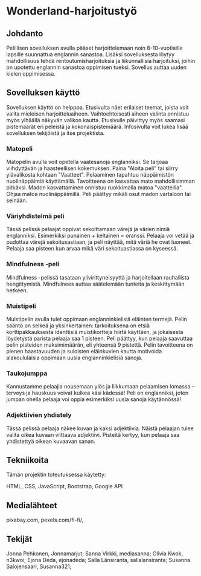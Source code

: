 # Wonderland-harjoitustyö

## Johdanto

Pelillisen sovelluksen avulla pääset harjoittelemaan noin 8-10-vuotiaille lapsille suunnattua englannin sanastoa. Lisäksi sovelluksesta löytyy mahdollisuus tehdä rentoutumisharjoituksia ja liikunnallisia harjoituksi, joihin on upotettu englannin sanastoa oppimisen tueksi. Sovellus auttaa uuden kielen oppimisessa.

## Sovelluksen käyttö

Sovelluksen käyttö on helppoa. Etusivulta näet erilaiset teemat, joista voit valita mieleisen harjoitteluaiheen. Vaihtoehtoisesti aiheen valinta onnistuu myös ylhäällä näkyvän valikon kautta. Etusivulle päivittyy myös saamasi pistemäärät eri peleistä ja kokonaispistemäärä. Infosivulta voit lukea lisää sovelluksen tekijöistä ja itse projektista.

### Matopeli

Matopelin avulla voit opetella vaatesanoja englanniksi. Se tarjoaa viihdyttävän ja haasteellisen kokemuksen. Paina "Aloita peli" tai siirry ylävalikosta kohtaan "Vaatteet". Pelaaminen tapahtuu näppäimistön nuolinäppäimiä käyttämällä. Tavoitteena on kasvattaa mato mahdollisimman pitkäksi. Madon kasvattaminen onnistuu ruokkimalla matoa "vaatteilla". Ohjaa matoa nuolinäppäimillä. Peli päättyy mikäli osut madon vartaloon tai seinään.


### Väriyhdistelmä peli

Tässä pelissä pelaajat oppivat sekoittamaan värejä ja värien nimiä englanniksi. Esimerkiksi punainen + keltainen = oranssi.
Pelaaja voi vetää ja pudottaa värejä sekoitusastiaan, ja peli näyttää, mitä väriä he ovat luoneet. 
Pelaaja saa pisteen kun arvaa mikä väri sekoituastiassa on kyseessä.

### Mindfulness -peli

Mindfulness -pelissä tasataan ylivirittyneisyyttä ja harjoitellaan rauhallista hengittymistä. Mindfulnees auttaa säätelemään tunteita ja keskittymään hetkeen. 

### Muistipeli

Muistipelin avulla tulet oppimaan englanninkielisiä eläinten termejä. Pelin sääntö on selkeä ja yksinkertainen: tarkoituksena on etsiä korttipakkauksesta identtisiä muistikortteja hiirtä käyttäen, ja jokaisesta löydetystä parista pelaaja saa 1 pisteen. Peli päättyy, kun pelaaja saavuttaa pelin pisteiden maksimimäärän, eli yhteensä 9 pistettä. Pelin tavoitteena on pienen haastavuuden ja suloisten eläinkuvien kautta motivoida alakoululaisia oppimaan uusia englanninkielisiä sanoja. 

### Taukojumppa

Kannustamme pelaajia nousemaan ylös ja liikkumaan pelaamisen lomassa – terveys ja hauskuus voivat kulkea käsi kädessä! Peli on englanniksi, joten jumpan ohella pelaaja voi oppia esimerkiksi uusia sanoja käytännössä! 

### Adjektiivien yhdistely

Tässä pelissä pelaaja näkee kuvan ja kaksi adjektiivia. Näistä pelaajan tulee valita oikea kuvaan viittaava adjektiivi. Pisteitä kertyy, kun pelaaja saa yhdistettyä oikean kuvaavan sanan.  

## Tekniikoita

Tämän projektin toteutuksessa käytetty: 

HTML,
CSS,
JavaScript,
Bootstrap,
Google API

## Medialähteet

pixabay.com, 
pexels.com/fi-fi/,

## Tekijät

Jonna Pehkonen, Jonnamarjut;
Sanna Virkki, mediasanna;
Olivia Kwok, n3kwoi;
Ejona Deda, ejonadeda;
Salla Länsiranta, sallalansiranta;
Susanna Salojensaari, Susanna321;

